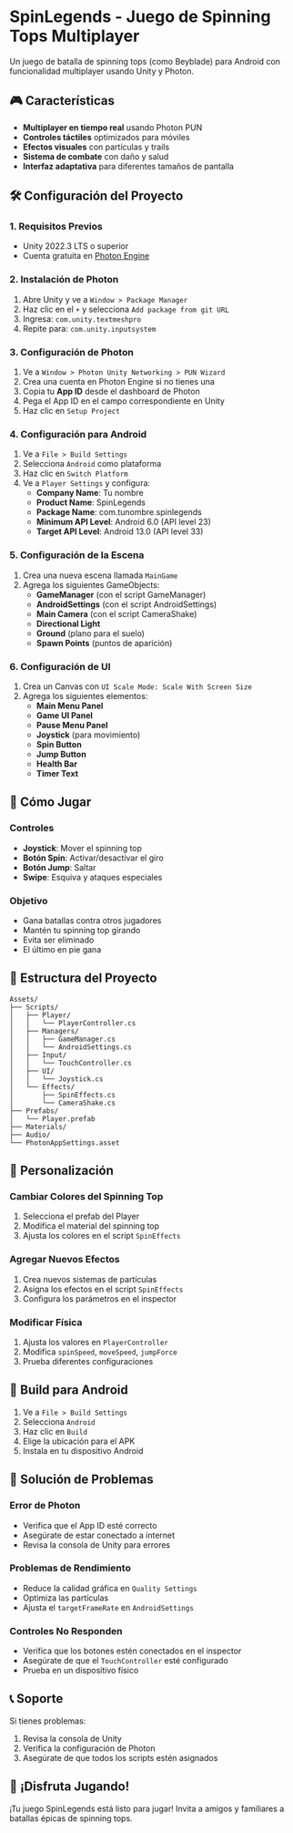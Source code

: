 # SpinLegends - Juego de Spinning Tops Multiplayer

Un juego de batalla de spinning tops (como Beyblade) para Android con funcionalidad multiplayer usando Unity y Photon.

## 🎮 Características

- **Multiplayer en tiempo real** usando Photon PUN
- **Controles táctiles** optimizados para móviles
- **Efectos visuales** con partículas y trails
- **Sistema de combate** con daño y salud
- **Interfaz adaptativa** para diferentes tamaños de pantalla

## 🛠️ Configuración del Proyecto

### 1. Requisitos Previos

- Unity 2022.3 LTS o superior
- Cuenta gratuita en [Photon Engine](https://www.photonengine.com/)

### 2. Instalación de Photon

1. Abre Unity y ve a `Window > Package Manager`
2. Haz clic en el `+` y selecciona `Add package from git URL`
3. Ingresa: `com.unity.textmeshpro`
4. Repite para: `com.unity.inputsystem`

### 3. Configuración de Photon

1. Ve a `Window > Photon Unity Networking > PUN Wizard`
2. Crea una cuenta en Photon Engine si no tienes una
3. Copia tu **App ID** desde el dashboard de Photon
4. Pega el App ID en el campo correspondiente en Unity
5. Haz clic en `Setup Project`

### 4. Configuración para Android

1. Ve a `File > Build Settings`
2. Selecciona `Android` como plataforma
3. Haz clic en `Switch Platform`
4. Ve a `Player Settings` y configura:
   - **Company Name**: Tu nombre
   - **Product Name**: SpinLegends
   - **Package Name**: com.tunombre.spinlegends
   - **Minimum API Level**: Android 6.0 (API level 23)
   - **Target API Level**: Android 13.0 (API level 33)

### 5. Configuración de la Escena

1. Crea una nueva escena llamada `MainGame`
2. Agrega los siguientes GameObjects:
   - **GameManager** (con el script GameManager)
   - **AndroidSettings** (con el script AndroidSettings)
   - **Main Camera** (con el script CameraShake)
   - **Directional Light**
   - **Ground** (plano para el suelo)
   - **Spawn Points** (puntos de aparición)

### 6. Configuración de UI

1. Crea un Canvas con `UI Scale Mode: Scale With Screen Size`
2. Agrega los siguientes elementos:
   - **Main Menu Panel**
   - **Game UI Panel**
   - **Pause Menu Panel**
   - **Joystick** (para movimiento)
   - **Spin Button**
   - **Jump Button**
   - **Health Bar**
   - **Timer Text**

## 🎯 Cómo Jugar

### Controles
- **Joystick**: Mover el spinning top
- **Botón Spin**: Activar/desactivar el giro
- **Botón Jump**: Saltar
- **Swipe**: Esquiva y ataques especiales

### Objetivo
- Gana batallas contra otros jugadores
- Mantén tu spinning top girando
- Evita ser eliminado
- El último en pie gana

## 📁 Estructura del Proyecto

```
Assets/
├── Scripts/
│   ├── Player/
│   │   └── PlayerController.cs
│   ├── Managers/
│   │   ├── GameManager.cs
│   │   └── AndroidSettings.cs
│   ├── Input/
│   │   └── TouchController.cs
│   ├── UI/
│   │   └── Joystick.cs
│   └── Effects/
│       ├── SpinEffects.cs
│       └── CameraShake.cs
├── Prefabs/
│   └── Player.prefab
├── Materials/
├── Audio/
└── PhotonAppSettings.asset
```

## 🔧 Personalización

### Cambiar Colores del Spinning Top
1. Selecciona el prefab del Player
2. Modifica el material del spinning top
3. Ajusta los colores en el script `SpinEffects`

### Agregar Nuevos Efectos
1. Crea nuevos sistemas de partículas
2. Asigna los efectos en el script `SpinEffects`
3. Configura los parámetros en el inspector

### Modificar Física
1. Ajusta los valores en `PlayerController`
2. Modifica `spinSpeed`, `moveSpeed`, `jumpForce`
3. Prueba diferentes configuraciones

## 🚀 Build para Android

1. Ve a `File > Build Settings`
2. Selecciona `Android`
3. Haz clic en `Build`
4. Elige la ubicación para el APK
5. Instala en tu dispositivo Android

## 🐛 Solución de Problemas

### Error de Photon
- Verifica que el App ID esté correcto
- Asegúrate de estar conectado a internet
- Revisa la consola de Unity para errores

### Problemas de Rendimiento
- Reduce la calidad gráfica en `Quality Settings`
- Optimiza las partículas
- Ajusta el `targetFrameRate` en `AndroidSettings`

### Controles No Responden
- Verifica que los botones estén conectados en el inspector
- Asegúrate de que el `TouchController` esté configurado
- Prueba en un dispositivo físico

## 📞 Soporte

Si tienes problemas:
1. Revisa la consola de Unity
2. Verifica la configuración de Photon
3. Asegúrate de que todos los scripts estén asignados

## 🎉 ¡Disfruta Jugando!

¡Tu juego SpinLegends está listo para jugar! Invita a amigos y familiares a batallas épicas de spinning tops. 